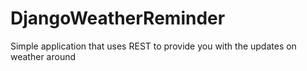 # DjangoWeatherReminder
Simple application that uses REST to provide you with the updates on weather around
